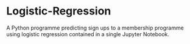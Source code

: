 # Logistic-Regression

A Python programme predicting sign ups to a membership programme using logistic regression contained in a single Jupyter Notebook.
